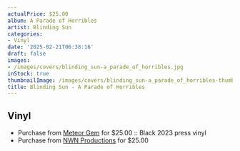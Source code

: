 ```yaml
---
actualPrice: $25.00
album: A Parade of Horribles
artist: Blinding Sun
categories:
- Vinyl
date: '2025-02-21T06:38:16'
draft: false
images:
- /images/covers/blinding_sun-a_parade_of_horribles.jpg
inStock: true
thumbnailImage: /images/covers/blinding_sun-a_parade_of_horribles-thumb.jpg
title: Blinding Sun - A Parade of Horribles
---
```


## Vinyl
* Purchase from [Meteor Gem](https://meteor-gem.com/products/blinding-sun-a-parade-of-horribles-lp) for $25.00 :: Black 2023 press vinyl
* Purchase from [NWN Productions](http://shop.nwnprod.com/index.php?route=product/product&path=75&product_id=43814&sort=pd.name&order=ASC) for $25.00
